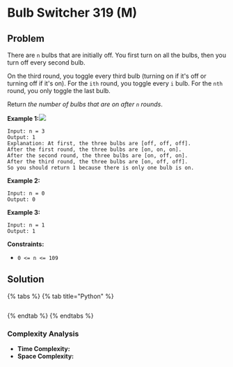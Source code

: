 # Bulb Switcher 319 \(M\)

## Problem

There are `n` bulbs that are initially off. You first turn on all the bulbs, then you turn off every second bulb.

On the third round, you toggle every third bulb \(turning on if it's off or turning off if it's on\). For the `ith` round, you toggle every `i` bulb. For the `nth` round, you only toggle the last bulb.

Return _the number of bulbs that are on after `n` rounds_.

**Example 1:**![](https://assets.leetcode.com/uploads/2020/11/05/bulb.jpg)

```text
Input: n = 3
Output: 1
Explanation: At first, the three bulbs are [off, off, off].
After the first round, the three bulbs are [on, on, on].
After the second round, the three bulbs are [on, off, on].
After the third round, the three bulbs are [on, off, off]. 
So you should return 1 because there is only one bulb is on.
```

**Example 2:**

```text
Input: n = 0
Output: 0
```

**Example 3:**

```text
Input: n = 1
Output: 1
```

**Constraints:**

* `0 <= n <= 109`

## Solution 

{% tabs %}
{% tab title="Python" %}
```python

```
{% endtab %}
{% endtabs %}

### Complexity Analysis

* **Time Complexity:** 
* **Space Complexity:** 

